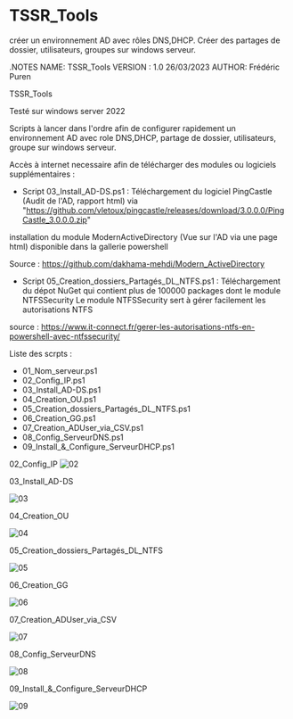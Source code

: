 # TSSR_Tools
créer un environnement AD avec rôles DNS,DHCP. Créer des partages de dossier, utilisateurs, groupes sur windows serveur.

.NOTES
NAME:	TSSR_Tools
VERSION : 1.0  26/03/2023
AUTHOR:	Frédéric Puren

TSSR_Tools

Testé sur windows server 2022

Scripts à lancer dans l'ordre afin de configurer rapidement un environnement AD avec role DNS,DHCP, partage de dossier, utilisateurs, groupe sur windows serveur.

Accès à internet necessaire afin de télécharger des modules ou logiciels supplémentaires :

- Script 03_Install_AD-DS.ps1 :
Téléchargement du logiciel PingCastle (Audit de l'AD, rapport html) via "https://github.com/vletoux/pingcastle/releases/download/3.0.0.0/PingCastle_3.0.0.0.zip"

installation du module ModernActiveDirectory (Vue sur l'AD via une page html) disponible dans la gallerie powershell

Source : https://github.com/dakhama-mehdi/Modern_ActiveDirectory


- Script 05_Creation_dossiers_Partagés_DL_NTFS.ps1 :
Téléchargement du dépot NuGet qui contient plus de 100000 packages dont le module NTFSSecurity
Le module NTFSSecurity sert à gérer facilement les autorisations NTFS

source : https://www.it-connect.fr/gerer-les-autorisations-ntfs-en-powershell-avec-ntfssecurity/

Liste des scrpts :

- 01_Nom_serveur.ps1
- 02_Config_IP.ps1
- 03_Install_AD-DS.ps1
- 04_Creation_OU.ps1
- 05_Creation_dossiers_Partagés_DL_NTFS.ps1
- 06_Creation_GG.ps1
- 07_Creation_ADUser_via_CSV.ps1
- 08_Config_ServeurDNS.ps1
- 09_Install_&_Configure_ServeurDHCP.ps1


02_Config_IP
![02](https://user-images.githubusercontent.com/105367565/227781711-ae2e693a-dd16-4a96-b5be-bae272505b06.png)


03_Install_AD-DS

![03](https://user-images.githubusercontent.com/105367565/227781729-cb39ebaf-baaf-4aa9-9b21-c65fc9f68c7f.png)


04_Creation_OU

![04](https://user-images.githubusercontent.com/105367565/227781751-86a46091-fc9e-409a-83d2-6dbcf5e58f12.png)


05_Creation_dossiers_Partagés_DL_NTFS

![05](https://user-images.githubusercontent.com/105367565/227781773-93105daf-d22a-4c49-83b1-a116bb6cf380.png)


06_Creation_GG

![06](https://user-images.githubusercontent.com/105367565/227781787-a666f1a5-efd7-460d-846b-d99578fa7d89.png)


07_Creation_ADUser_via_CSV

![07](https://user-images.githubusercontent.com/105367565/227781800-7d4c270c-d1af-4cf0-8e6c-3c446dd98813.png)


08_Config_ServeurDNS

![08](https://user-images.githubusercontent.com/105367565/227781814-fe1a242b-954e-4d18-a09f-2827e30f8f5a.png)


09_Install_&_Configure_ServeurDHCP

![09](https://user-images.githubusercontent.com/105367565/227781842-483eee6f-5ccc-4628-9d90-744fc9275521.png)



